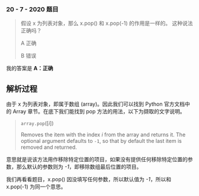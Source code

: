 ### 20 - 7 - 2020 题目

> 假设 x 为列表对象，那么 x.pop() 和 x.pop(-1) 的作用是一样的。
> 这种说法正确吗？
>
> A 正确
>
> B 错误

我的答案是 **A：正确**



## 解析过程

由于 x 为列表对象，即属于数组 (array)。因此我们可以找到 Python 官方文档中的 Array 章节。在底下我们能找到 pop 方法的用法，以下为撷取的文字说明。

>`array.pop`([*i*])
>
>Removes the item with the index *i* from the array and returns it. The optional argument defaults to `-1`, so that by default the last item is removed and returned.

意思就是说该方法用作移除特定位置的项目，如果没有提供任何移除特定位置的参数，那么默认的参数则为 *-1*，即移除数组最后位置的项目。

我们再看看题目，x.pop() 因没填写任何参数，所以默认值为 *-1*，所以和 x.pop(-1) 为同一个意思。 
